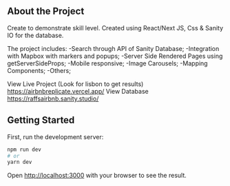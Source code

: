 ## About the Project

Create to demonstrate skill level. Created using React/Next JS, Css & Sanity IO for the database.

The project includes:
-Search through API of Sanity Database;
-Integration with Mapbox with markers and popups;
-Server Side Rendered Pages using getServerSideProps;
-Mobile responsive;
-Image Carousels;
-Mapping Components;
-Others;

View Live Project (Look for lisbon to get results)
https://airbnbreplicate.vercel.app/
View Database
https://raffsairbnb.sanity.studio/

## Getting Started

First, run the development server:

```bash
npm run dev
# or
yarn dev
```

Open [http://localhost:3000](http://localhost:3000) with your browser to see the result.
